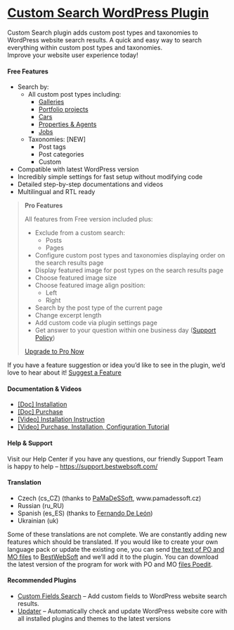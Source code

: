 <a href="https://bestwebsoft.com/products/wordpress/plugins/custom-search/" target=_blank>Custom Search WordPress Plugin</a>
========================

<p>Custom Search plugin adds custom post types and taxonomies to WordPress website search results. A quick and easy way to search everything within custom post types and taxonomies.<br />
Improve your website user experience today!</p>
<p><span class="embed-youtube" style="text-align:center; display: block;"></span></p>
<h4>Free Features</h4>
<ul>
<li>Search by:
<ul>
<li>All custom post types including:
<ul>
<li><a href="https://bestwebsoft.com/products/wordpress/plugins/gallery/?k=a7970636432b7a4dcc5ad805f87b2696" rel="nofollow">Galleries</a></li>
<li><a href="https://bestwebsoft.com/products/wordpress/plugins/portfolio/?k=2ac66bf272f5329cdf78ed8cb10d49b2" rel="nofollow">Portfolio projects</a></li>
<li><a href="https://bestwebsoft.com/products/wordpress/plugins/car-rental/?k=4f3314a1fe385c140e4ff9e361b2e300" rel="nofollow">Cars</a></li>
<li><a href="https://bestwebsoft.com/products/wordpress/plugins/realty/?k=9916846ebbdecc2ba40ce3bff4fbf9f2" rel="nofollow">Properties &amp; Agents</a></li>
<li><a href="https://bestwebsoft.com/products/wordpress/plugins/job-board/" rel="nofollow">Jobs</a></li>
</ul>
</li>
<li>Taxonomies: [NEW]
<ul>
<li>Post tags</li>
<li>Post categories</li>
<li>Custom</li>
</ul>
</li>
</ul>
</li>
<li>Compatible with latest WordPress version</li>
<li>Incredibly simple settings for fast setup without modifying code</li>
<li>Detailed step-by-step documentations and videos</li>
<li>Multilingual and RTL ready</li>
</ul>
<blockquote>
<p><strong>Pro Features</strong></p>
<p>All features from Free version included plus:</p>
<ul>
<li>Exclude from a custom search:
<ul>
<li>Posts</li>
<li>Pages</li>
</ul>
</li>
<li>Configure custom post types and taxonomies displaying order on the search results page</li>
<li>Display featured image for post types on the search results page</li>
<li>Choose featured image size</li>
<li>Choose featured image align position:
<ul>
<li>Left</li>
<li>Right</li>
</ul>
</li>
<li>Search by the post type of the current page</li>
<li>Change excerpt length</li>
<li>Add custom code via plugin settings page</li>
<li>Get answer to your question within one business day (<a href="https://bestwebsoft.com/support-policy/" rel="nofollow">Support Policy</a>)</li>
</ul>
<p><a href="https://bestwebsoft.com/products/wordpress/plugins/custom-search/?k=b67e3e538cdb8bb841b81467655eb0f7" rel="nofollow">Upgrade to Pro Now</a></p>
</blockquote>
<p>If you have a feature suggestion or idea you&#8217;d like to see in the plugin, we&#8217;d love to hear about it! <a href="https://support.bestwebsoft.com/hc/en-us/requests/new" rel="nofollow">Suggest a Feature</a></p>
<h4>Documentation &amp; Videos</h4>
<ul>
<li><a href="https://docs.google.com/document/d/1-hvn6WRvWnOqj5v5pLUk7Awyu87lq5B_dO-Tv-MC9JQ/" rel="nofollow">[Doc] Installation</a></li>
<li><a href="https://docs.google.com/document/d/1EUdBVvnm7IHZ6y0DNyldZypUQKpB8UVPToSc_LdOYQI/" rel="nofollow">[Doc] Purchase</a></li>
<li><a href="https://www.youtube.com/watch?v=2tuQNyfXZ-I" rel="nofollow">[Video] Installation Instruction</a></li>
<li><a href="https://www.youtube.com/watch?v=6w7qOA9P0HY" rel="nofollow">[Video] Purchase, Installation, Configuration Tutorial</a></li>
</ul>
<h4>Help &amp; Support</h4>
<p>Visit our Help Center if you have any questions, our friendly Support Team is happy to help &#8211; <a href="https://support.bestwebsoft.com/" rel="nofollow">https://support.bestwebsoft.com/</a></p>
<h4>Translation</h4>
<ul>
<li>Czech (cs_CZ) (thanks to <a href="mailto:&#105;&#110;&#102;&#111;&#064;&#x70;&#x61;&#x6d;&#x61;&#x64;&#x65;&#115;&#115;&#111;&#102;&#116;.&#x63;&#x7a;" rel="nofollow">PaMaDeSSoft</a>, www.pamadessoft.cz)</li>
<li>Russian (ru_RU)</li>
<li>Spanish (es_ES) (thanks to <a href="mailto:&#109;&#x72;&#x6a;o&#115;&#101;&#x66;&#x65;r&#110;&#097;&#x6e;&#x64;&#x6f;&#064;&#103;&#x6d;&#x61;&#x69;&#108;&#046;&#099;&#x6f;&#x6d;" rel="nofollow">Fernando De León</a>)</li>
<li>Ukrainian (uk)</li>
</ul>
<p>Some of these translations are not complete. We are constantly adding new features which should be translated. If you would like to create your own language pack or update the existing one, you can send <a href="https://codex.wordpress.org/Translating_WordPress" rel="nofollow">the text of PO and MO files</a> to <a href="https://support.bestwebsoft.com/hc/en-us/requests/new" rel="nofollow">BestWebSoft</a> and we&#8217;ll add it to the plugin. You can download the latest version of the program for work with PO and MO <a href="https://www.poedit.net/download.php" rel="nofollow">files Poedit</a>.</p>
<h4>Recommended Plugins</h4>
<ul>
<li><a href="https://bestwebsoft.com/products/wordpress/plugins/custom-fields-search/" rel="nofollow">Custom Fields Search</a> &#8211; Add custom fields to WordPress website search results.</li>
<li><a href="https://bestwebsoft.com/products/wordpress/plugins/updater/?k=7b42404bbc8ad8cb8745f8704cba3c9a" rel="nofollow">Updater</a> &#8211; Automatically check and update WordPress website core with all installed plugins and themes to the latest versions</li>
</ul>
